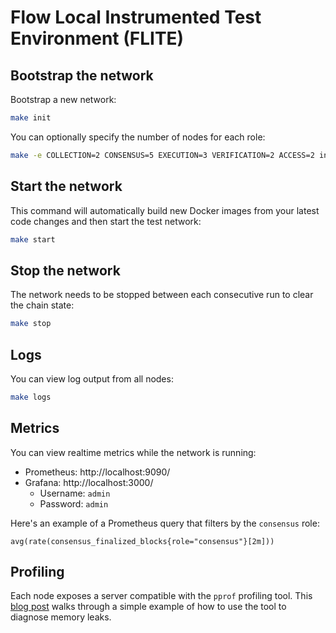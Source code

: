 # Flow Local Instrumented Test Environment (FLITE)

## Bootstrap the network

Bootstrap a new network:

```sh
make init
```

You can optionally specify the number of nodes for each role:

```sh
make -e COLLECTION=2 CONSENSUS=5 EXECUTION=3 VERIFICATION=2 ACCESS=2 init
```

## Start the network

This command will automatically build new Docker images from your latest code changes and then start the test network:

```sh
make start
```

## Stop the network

The network needs to be stopped between each consecutive run to clear the chain state:

```sh
make stop
```

## Logs

You can view log output from all nodes:

```sh
make logs
```

## Metrics

You can view realtime metrics while the network is running:

- Prometheus: http://localhost:9090/
- Grafana: http://localhost:3000/
  - Username: `admin`
  - Password: `admin`

Here's an example of a Prometheus query that filters by the `consensus` role:

```
avg(rate(consensus_finalized_blocks{role="consensus"}[2m]))
```

## Profiling

Each node exposes a server compatible with the `pprof` profiling tool. This [blog post](https://klotzandrew.com/blog/golang-finding-memory-leaks) walks through a simple example of how to use the tool to diagnose memory leaks.
